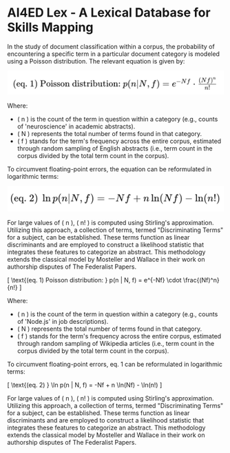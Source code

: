 # AI4ED Lex - A Lexical Database for Skills Mapping

In the study of document classification within a corpus, the probability of encountering a specific term in a particular document category is modeled using a Poisson distribution. The relevant equation is given by:

<img src="https://raw.githubusercontent.com/nikbearbrown/AI4ED_Lex/main/Art/equation_1.png">

Where:
- \( n \) is the count of the term in question within a category (e.g., counts of 'neuroscience' in academic abstracts).
- \( N \) represents the total number of terms found in that category.
- \( f \) stands for the term's frequency across the entire corpus, estimated through random sampling of English abstracts (i.e., term count in the corpus divided by the total term count in the corpus).

To circumvent floating-point errors, the equation can be reformulated in logarithmic terms:

<img src="https://raw.githubusercontent.com/nikbearbrown/AI4ED_Lex/main/Art/equation_2.png">

For large values of \( n \), \( n! \) is computed using Stirling's approximation. Utilizing this approach, a collection of terms, termed "Discriminating Terms" for a subject, can be established. These terms function as linear discriminants and are employed to construct a likelihood statistic that integrates these features to categorize an abstract. This methodology extends the classical model by Mosteller and Wallace in their work on authorship disputes of The Federalist Papers.


\[ \text{(eq. 1) Poisson distribution: } p(n | N, f) = e^{-Nf} \cdot \frac{(Nf)^n}{n!} \]

Where:
- \( n \) is the count of the term in question within a category (e.g., counts of 'Node.js' in job descriptions).
- \( N \) represents the total number of terms found in that category.
- \( f \) stands for the term's frequency across the entire corpus, estimated through random sampling of Wikipedia articles (i.e., term count in the corpus divided by the total term count in the corpus).

To circumvent floating-point errors, eq. 1 can be reformulated in logarithmic terms:

\[ \text{(eq. 2) } \ln p(n | N, f) = -Nf + n \ln(Nf) - \ln(n!) \]

For large values of \( n \), \( n! \) is computed using Stirling's approximation. Utilizing this approach, a collection of terms, termed "Discriminating Terms" for a subject, can be established. These terms function as linear discriminants and are employed to construct a likelihood statistic that integrates these features to categorize an abstract. This methodology extends the classical model by Mosteller and Wallace in their work on authorship disputes of The Federalist Papers.




